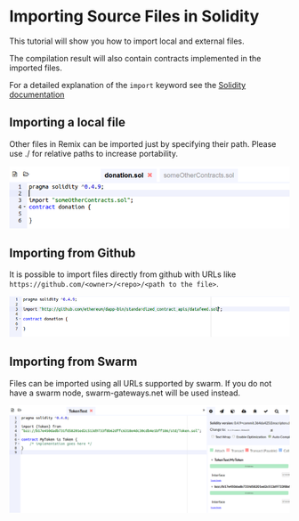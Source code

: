 Importing Source Files in Solidity
==================================

This tutorial will show you how to import local and external files.

The compilation result will also contain contracts implemented in the
imported files.

For a detailed explanation of the `import` keyword see the
[Solidity documentation](https://solidity.readthedocs.io/en/develop/layout-of-source-files.html?highlight=import#importing-other-source-files)

Importing a local file
----------------------

Other files in Remix can be imported just by specifying their path.
Please use ./ for relative paths to increase portability.

![image](tuto_basicimport.png)

Importing from Github
---------------------

It is possible to import files directly from github with URLs like
`https://github.com/<owner>/<repo>/<path to the file>`.

![image](tuto_importgit.png)

Importing from Swarm
--------------------

Files can be imported using all URLs supported by swarm. If you do not
have a swarm node, swarm-gateways.net will be used instead.

![image](tuto_importswarm.png)
